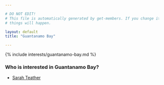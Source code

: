 ```yaml
---

# DO NOT EDIT!
# This file is automatically generated by get-members. If you change it, bad
# things will happen.

layout: default
title: "Guantanamo Bay"

---
```


{% include interests/guantanamo-bay.md %}

### Who is interested in Guantanamo Bay?


* [Sarah Teather](members/sarah-teather.html)
